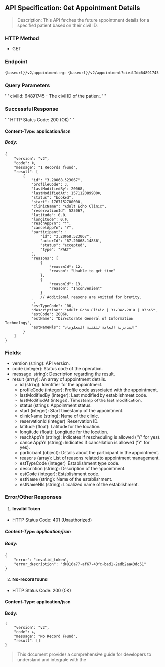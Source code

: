 ## API Specification: Get Appointment Details
> Description: This API fetches the future appointment details for a specified patient based on their civil ID.

### HTTP Method
- GET

### Endpoint
``` {baseurl}/v2/appointment ```
``` eg: {baseurl}/v2/appointment?civilId=64891745 ```

### Query Parameters
''' civilId: 64891745 - The civil ID of the patient. '''
### Successful Response
''' HTTP Status Code: 200 (OK) '''

#### Content-Type: application/json

##### Body:
```
{
    "version": "v2",
    "code": 0,
    "message": "1 Records found",
    "result": [
        {
            "id": "3.20068.523067",
            "profileCode": 3,
            "lastModifiedBy": 20068,
            "lastModifiedAt": 1571120899000,
            "status": "booked",
            "start": 1767152700000,
            "clinicName": "Adult Echo Clinic",
            "reservationId": 523067,
            "latitude": 0.0,
            "longitude": 0.0,
            "reschAppYn": "Y",
            "cancelAppYn": "Y",
            "participant": {
                "id": "3.20068.523067",
                "actorId": "67.20068.14836",
                "status": "accepted",
                "type": "PART"
            },
            "reasons": [
                {
                    "reasonId": 12,
                    "reason": "Unable to get time"
                },
                {
                    "reasonId": 13,
                    "reason": "Inconvenient"
                }
                // Additional reasons are omitted for brevity.
            ],
            "estTypeCode": 106,
            "description": "Adult Echo Clinic | 31-Dec-2019 | 07:45",
            "estCode": 20068,
            "estName": "Directorate General of Information Technology",
            "estNameNls": "المديرية العامة لتقنية المعلومات"
        }
    ]
}
```
### Fields:

- version (string): API version.
- code (integer): Status code of the operation.
- message (string): Description regarding the result.
- result (array): An array of appointment details.
    - id (string): Identifier for the appointment.
    - profileCode (integer): Profile code associated with the appointment.
    - lastModifiedBy (integer): Last modified by establishment code.
    - lastModifiedAt (integer): Timestamp of the last modification.
    - status (string): Appointment status.
    - start (integer): Start timestamp of the appointment.
    - clinicName (string): Name of the clinic.
    - reservationId (integer): Reservation ID.
    - latitude (float): Latitude for the location.
    - longitude (float): Longitude for the location.
    - reschAppYn (string): Indicates if rescheduling is allowed ('Y' for yes).
    - cancelAppYn (string): Indicates if cancellation is allowed ('Y' for yes).
    - participant (object): Details about the participant in the appointment.
    - reasons (array): List of reasons related to appointment management.
    - estTypeCode (integer): Establishment type code.
    - description (string): Description of the appointment.
    - estCode (integer): Establishment code.
    - estName (string): Name of the establishment.
    - estNameNls (string): Localized name of the establishment.

### Error/Other Responses

1. #### Invalid Token
- HTTP Status Code: 401 (Unauthorized)
##### Content-Type: application/json
##### Body:
```
{
    "error": "invalid_token",
    "error_description": "d0816a77-af67-43fc-bad1-2edb2aae3dc51"
}
```

2. #### No-record found
- HTTP Status Code: 200 (OK)
#### Content-Type: application/json
#### Body:
```
{
    "version": "v2",
    "code": 4,
    "message": "No Record Found",
    "result": []
}
```
> This document provides a comprehensive guide for developers to understand and integrate with the
